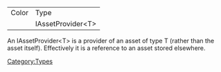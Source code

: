 |       |                    |
|-------|--------------------|
| Color | Type               |
|       | IAssetProvider\<T> |

An IAssetProvider\<T> is a provider of an asset of type T (rather than
the asset itself). Effectively it is a reference to an asset stored
elsewhere.

[Category:Types](Category:Types "wikilink")